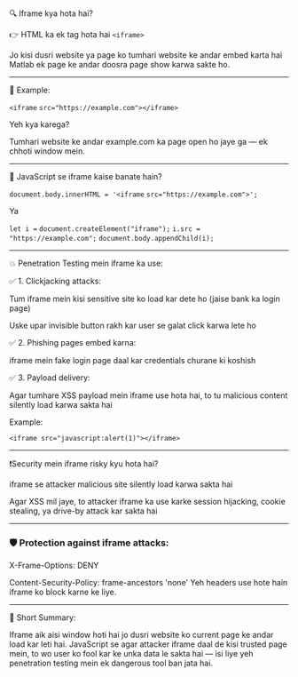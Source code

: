 🔍 Iframe kya hota hai?

👉 HTML ka ek tag hota hai ```<iframe>```

Jo kisi dusri website ya page ko tumhari website ke andar embed karta hai
Matlab ek page ke andar doosra page show karwa sakte ho.

---

🧪 Example:

```<iframe``` ```src="https://example.com"></iframe>```

Yeh kya karega?

Tumhari website ke andar example.com ka page open ho jaye ga — ek chhoti window mein.

---

🎯 JavaScript se iframe kaise banate hain?

```document.body.innerHTML = '<iframe``` ```src="https://example.com">';```

Ya

```let i =``` ```document.createElement("iframe");```
```i.src = "https://example.com";```
```document.body.appendChild(i);```

---

💥 Penetration Testing mein iframe ka use:

✅ 1. Clickjacking attacks:

Tum iframe mein kisi sensitive site ko load kar dete ho (jaise bank ka login page)

Uske upar invisible button rakh kar user se galat click karwa lete ho

✅ 2. Phishing pages embed karna:

iframe mein fake login page daal kar credentials churane ki koshish

✅ 3. Payload delivery:

Agar tumhare XSS payload mein iframe use hota hai, to tu malicious content silently load karwa sakta hai

Example:

```<iframe src="javascript:alert(1)"></iframe>```

---

❗Security mein iframe risky kyu hota hai?

iframe se attacker malicious site silently load karwa sakta hai

Agar XSS mil jaye, to attacker iframe ka use karke session hijacking, cookie stealing, ya drive-by attack kar sakta hai

---

### 🛡️ Protection against iframe attacks:

X-Frame-Options: DENY

Content-Security-Policy: frame-ancestors 'none'
Yeh headers use hote hain iframe ko block karne ke liye.

---

📘 Short Summary:

Iframe aik aisi window hoti hai jo dusri website ko current page ke andar load kar leti hai. JavaScript se agar attacker iframe daal de kisi trusted page mein, to wo user ko fool kar ke unka data le sakta hai — isi liye yeh penetration testing mein ek dangerous tool ban jata hai.